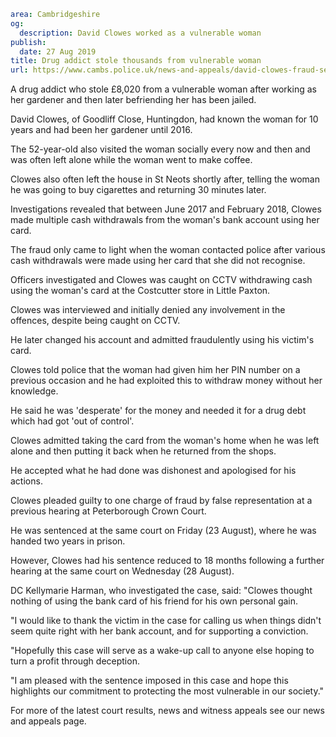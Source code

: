 ```yaml
area: Cambridgeshire
og:
  description: David Clowes worked as a vulnerable woman
publish:
  date: 27 Aug 2019
title: Drug addict stole thousands from vulnerable woman
url: https://www.cambs.police.uk/news-and-appeals/david-clowes-fraud-sentencing
```

A drug addict who stole £8,020 from a vulnerable woman after working as her gardener and then later befriending her has been jailed.

David Clowes, of Goodliff Close, Huntingdon, had known the woman for 10 years and had been her gardener until 2016.

The 52-year-old also visited the woman socially every now and then and was often left alone while the woman went to make coffee.

Clowes also often left the house in St Neots shortly after, telling the woman he was going to buy cigarettes and returning 30 minutes later.

Investigations revealed that between June 2017 and February 2018, Clowes made multiple cash withdrawals from the woman's bank account using her card.

The fraud only came to light when the woman contacted police after various cash withdrawals were made using her card that she did not recognise.

Officers investigated and Clowes was caught on CCTV withdrawing cash using the woman's card at the Costcutter store in Little Paxton.

Clowes was interviewed and initially denied any involvement in the offences, despite being caught on CCTV.

He later changed his account and admitted fraudulently using his victim's card.

Clowes told police that the woman had given him her PIN number on a previous occasion and he had exploited this to withdraw money without her knowledge.

He said he was 'desperate' for the money and needed it for a drug debt which had got 'out of control'.

Clowes admitted taking the card from the woman's home when he was left alone and then putting it back when he returned from the shops.

He accepted what he had done was dishonest and apologised for his actions.

Clowes pleaded guilty to one charge of fraud by false representation at a previous hearing at Peterborough Crown Court.

He was sentenced at the same court on Friday (23 August), where he was handed two years in prison.

However, Clowes had his sentence reduced to 18 months following a further hearing at the same court on Wednesday (28 August).

DC Kellymarie Harman, who investigated the case, said: "Clowes thought nothing of using the bank card of his friend for his own personal gain.

"I would like to thank the victim in the case for calling us when things didn't seem quite right with her bank account, and for supporting a conviction.

"Hopefully this case will serve as a wake-up call to anyone else hoping to turn a profit through deception.

"I am pleased with the sentence imposed in this case and hope this highlights our commitment to protecting the most vulnerable in our society."

For more of the latest court results, news and witness appeals see our news and appeals page.
